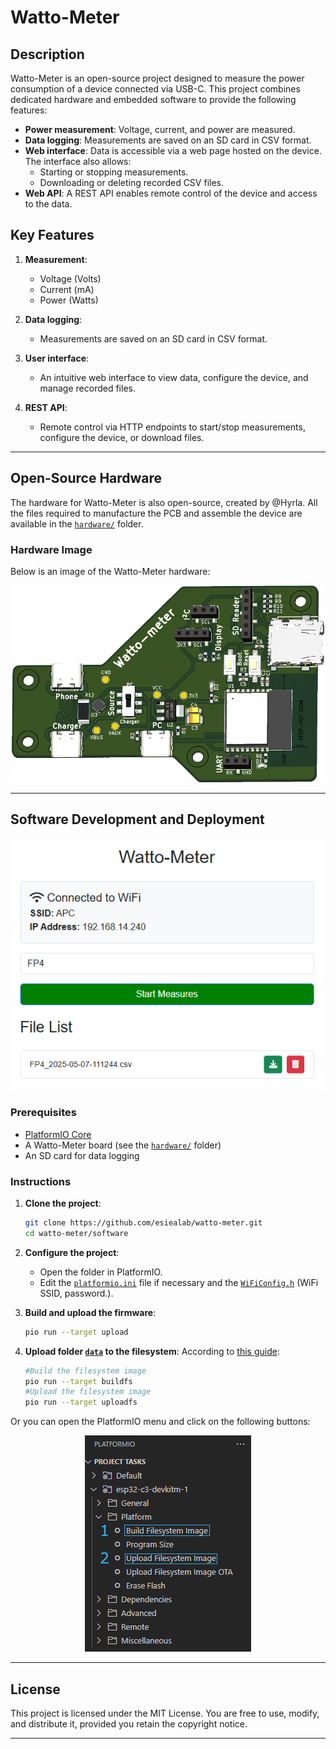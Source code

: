 # Watto-Meter

## Description

Watto-Meter is an open-source project designed to measure the power consumption of a device connected via USB-C. This project combines dedicated hardware and embedded software to provide the following features:

- **Power measurement**: Voltage, current, and power are measured.
- **Data logging**: Measurements are saved on an SD card in CSV format.
- **Web interface**: Data is accessible via a web page hosted on the device. The interface also allows:
  - Starting or stopping measurements.
  - Downloading or deleting recorded CSV files.
- **Web API**: A REST API enables remote control of the device and access to the data.

## Key Features

1. **Measurement**:
   - Voltage (Volts)
   - Current (mA)
   - Power (Watts)

2. **Data logging**:
   - Measurements are saved on an SD card in CSV format.

3. **User interface**:
   - An intuitive web interface to view data, configure the device, and manage recorded files.

4. **REST API**:
   - Remote control via HTTP endpoints to start/stop measurements, configure the device, or download files.

---

## Open-Source Hardware

The hardware for Watto-Meter is also open-source, created by @Hyrla. All the files required to manufacture the PCB and assemble the device are available in the [`hardware/`](hardware/) folder.

### Hardware Image

Below is an image of the Watto-Meter hardware:

<p align="center">
<img width="500" src="hardware/images/watto-meter-pcb.png" /></p>


---

## Software Development and Deployment

<p align="center"><img width="500" src="software/images/web-interface.png" /></p>

### Prerequisites

- [PlatformIO Core](https://docs.platformio.org/page/core.html)
- A Watto-Meter board (see the [`hardware/`](hardware/) folder)
- An SD card for data logging

### Instructions

1. **Clone the project**:
   ```bash
   git clone https://github.com/esiealab/watto-meter.git
   cd watto-meter/software
   ```

2. **Configure the project**:
   - Open the folder in PlatformIO.
   - Edit the [`platformio.ini`](software/platformio.ini) file if necessary and the [`WiFiConfig.h`](software/include/WiFiConfig.h) (WiFi SSID, password.).

3. **Build and upload the firmware**:
   ```bash
   pio run --target upload
   ```

4. **Upload folder [`data`](software/data/) to the filesystem**:
According to [this guide](https://randomnerdtutorials.com/esp32-vs-code-platformio-spiffs/):
   ```bash
   #Build the filesystem image
   pio run --target buildfs
   #Upload the filesystem image
   pio run --target uploadfs
   ```
Or you can open the PlatformIO menu and click on the following buttons:

<p align="center"><img src="software/images/upload-filesystem.png" /></p>

---

## License

This project is licensed under the MIT License. You are free to use, modify, and distribute it, provided you retain the copyright notice.

---